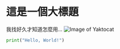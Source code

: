 # 這是一個大標題
我找好久才知道怎麼用...
![Image of Yaktocat](https://octodex.github.com/images/yaktocat.png)
```python
print("Hello, World!")
